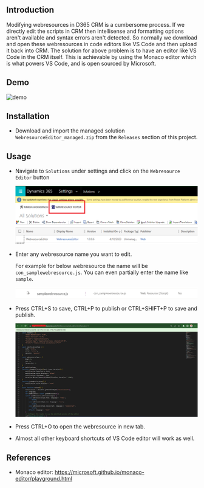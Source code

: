 ## Introduction

Modifying webresources in D365 CRM is a cumbersome process. If we directly edit the scripts in CRM then intellisense and formatting options aren't available and syntax errors aren't detected. So normally we download and open these webresources in code editors like VS Code and then upload it back into CRM.
The solution for above problem is to have an editor like VS Code in the CRM itself. This is achievable by using the Monaco editor which is what powers VS Code, and is open sourced by Microsoft.

## Demo

![demo](resources/demo.gif)

## Installation

- Download and import the managed solution `WebresourceEditor_managed.zip` from the `Releases` section of this project.

## Usage

- Navigate to `Solutions` under settings and click on the `Webresource Editor` button

  ![solutions](resources/solutions.png)

- Enter any webresource name you want to edit.

  For example for below webresource the name will be `con_samplewebresource.js`. You can even partially enter the name like `sample`.

  ![name](resources/name.png)

- Press CTRL+S to save, CTRL+P to publish or CTRL+SHIFT+P to save and publish.

  ![editor](resources/editor.png)

- Press CTRL+O to open the webresource in new tab.
- Almost all other keyboard shortcuts of VS Code editor will work as well.

## References

- Monaco editor: https://microsoft.github.io/monaco-editor/playground.html

<style>
    img {
      max-height:300px;
    }
</style>
